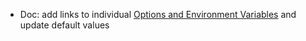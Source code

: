 * Doc: add links to individual [Options and Environment Variables](configuration/options#browserHeight) and update default values
